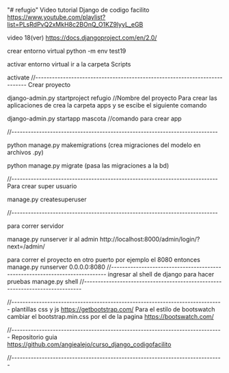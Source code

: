 "# refugio" 
Video tutorial Django de codigo facilito 
https://www.youtube.com/playlist?list=PLsRdPvQ2xMkH8c2BOnQ_O1KZ9lyyL_eGB

video 18(ver)
https://docs.djangoproject.com/en/2.0/

crear entorno virtual
python -m env test19

activar entorno virtual 
ir a la carpeta Scripts 

activate
//---------------------------------------------------------------------------
Crear proyecto

django-admin.py startproject refugio //Nombre del proyecto
Para crear las aplicaciones de crea la carpeta apps y se escibe el siguiente comando

django-admin.py startapp mascota //comando para crear app


//---------------------------------------------------------------------------

python manage.py makemigrations  (crea migraciones del modelo en archivos .py)

python manage.py migrate  (pasa las migraciones a la bd)

//---------------------------------------------------------------------------
Para crear super usuario

manage.py createsuperuser

//---------------------------------------------------------------------------

para correr servidor

manage.py runserver
ir al admin
http://localhost:8000/admin/login/?next=/admin/

para correr el proyecto en otro puerto por ejemplo el 8080 entonces manage.py runserver 0.0.0.0:8080
//----------------------------------------------------------------------------
ingresar al shell de django para hacer pruebas
manage.py shell
//-----------------------------------------------------------------------------

//-----------------------------------------------------------------------------
plantillas css y js
https://getbootstrap.com/
Para el estilo de bootswatch cambiar el bootstrap.min.css por el de la pagina https://bootswatch.com/

//-----------------------------------------------------------------------------
Repositorio guia
https://github.com/angiealejo/curso_django_codigofacilito

//-----------------------------------------------------------------------------